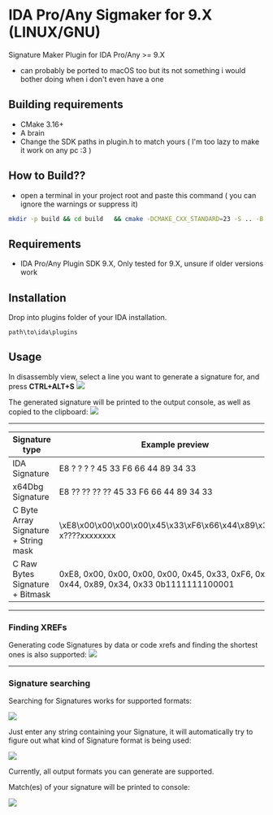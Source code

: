 # IDA Pro/Any Sigmaker for 9.X (LINUX/GNU)
Signature Maker Plugin for IDA Pro/Any >= 9.X

- can probably be ported to macOS too but its not something i would bother doing when i don't even have a one
## Building requirements
- CMake 3.16+
- A brain
- Change the SDK paths in plugin.h to match yours ( I'm too lazy to make it work on any pc :3 )
## How to Build??
- open a terminal in your project root and paste this command ( you can ignore the warnings or suppress it)
```sh
mkdir -p build && cd build   && cmake -DCMAKE_CXX_STANDARD=23 -S .. -B .   && cmake --build .
```
## Requirements
- IDA Pro/Any Plugin SDK 9.X, Only tested for 9.X, unsure if older versions work

## Installation
Drop into plugins folder of your IDA installation.

`path\to\ida\plugins`

## Usage
In disassembly view, select a line you want to generate a signature for, and press 
**CTRL+ALT+S**
![](https://i.imgur.com/Cpz50AR.png)

The generated signature will be printed to the output console, as well as copied to the clipboard:
![](https://i.imgur.com/5xU091M.png)

___

| Signature type | Example preview |
| --- | ----------- |
| IDA Signature | E8 ? ? ? ? 45 33 F6 66 44 89 34 33 |
| x64Dbg Signature | E8 ?? ?? ?? ?? 45 33 F6 66 44 89 34 33 |
| C Byte Array Signature + String mask | \xE8\x00\x00\x00\x00\x45\x33\xF6\x66\x44\x89\x34\x33 x????xxxxxxxx |
| C Raw Bytes Signature + Bitmask | 0xE8, 0x00, 0x00, 0x00, 0x00, 0x45, 0x33, 0xF6, 0x66, 0x44, 0x89, 0x34, 0x33  0b1111111100001 |

___
### Finding XREFs
Generating code Signatures by data or code xrefs and finding the shortest ones is also supported:
![](https://i.imgur.com/P0VRIFQ.png)

___
### Signature searching
Searching for Signatures works for supported formats:

![](https://i.imgur.com/lD4Zfwb.png)

Just enter any string containing your Signature, it will automatically try to figure out what kind of Signature format is being used:

![](https://i.imgur.com/oWMs7LN.png)

Currently, all output formats you can generate are supported.

Match(es) of your signature will be printed to console:

![](https://i.imgur.com/Pe4REkX.png)
